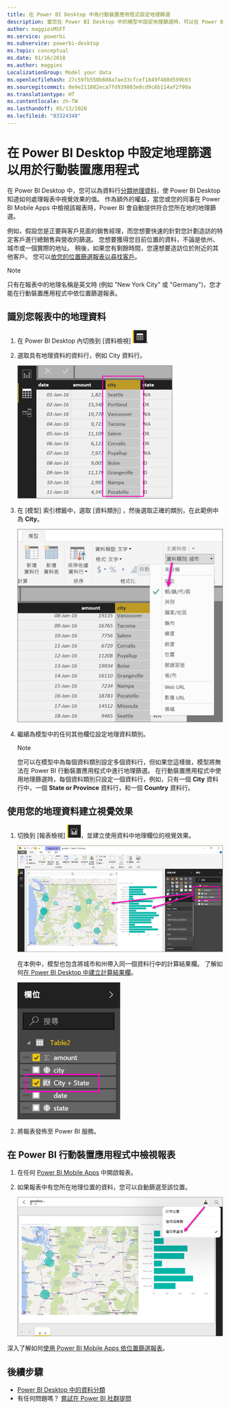 ```yaml
---
title: 在 Power BI Desktop 中為行動裝置應用程式設定地理篩選
description: 當您在 Power BI Desktop 中的模型中設定地理篩選時，可以在 Power BI Mobile Apps 中為您的位置自動篩選資料。
author: maggiesMSFT
ms.service: powerbi
ms.subservice: powerbi-desktop
ms.topic: conceptual
ms.date: 01/16/2018
ms.author: maggies
LocalizationGroup: Model your data
ms.openlocfilehash: 27c59fb550b608a7ae33cfcef1849f480d599b93
ms.sourcegitcommit: 0e9e211082eca7fd939803e0cd9c6b114af2f90a
ms.translationtype: HT
ms.contentlocale: zh-TW
ms.lasthandoff: 05/13/2020
ms.locfileid: "83324348"
---
```

# <a name="set-geographic-filters-in-power-bi-desktop-for-use-in-the-mobile-app"></a>在 Power BI Desktop 中設定地理篩選以用於行動裝置應用程式
在 Power BI Desktop 中，您可以為資料行[分類地理資料](desktop-data-categorization.md)，使 Power BI Desktop 知道如何處理報表中視覺效果的值。 作為額外的權益，當您或您的同事在 Power BI Mobile Apps 中檢視該報表時，Power BI 會自動提供符合您所在地的地理篩選。 

例如，假設您是正要與客戶見面的銷售經理，而您想要快速的針對您計劃造訪的特定客戶進行總銷售與營收的篩選。 您想要獲得您目前位置的資料，不論是依州、城市或一個實際的地址。 稍後，如果您有剩餘時間，您還想要造訪位於附近的其他客戶。 您可以[依您的位置篩選報表以尋找客戶](../consumer/mobile/mobile-apps-geographic-filtering.md)。

> [!NOTE]
> 只有在報表中的地理名稱是英文時 (例如 "New York City" 或 "Germany")，您才能在行動裝置應用程式中依位置篩選報表。
> 
> 

## <a name="identify-geographic-data-in-your-report"></a>識別您報表中的地理資料
1. 在 Power BI Desktop 內切換到 [資料檢視] ![資料檢視圖示](media/desktop-mobile-geofiltering/pbi_desktop_data_icon.png).
2. 選取具有地理資料的資料行，例如 City 資料行。
   
    ![City 資料行](media/desktop-mobile-geofiltering/power-bi-desktop-geo-column.png)
3. 在 [模型]  索引標籤中，選取 [資料類別]  ，然後選取正確的類別，在此範例中為 **City**。
   
    ![資料類別方塊](media/desktop-mobile-geofiltering/power-bi-desktop-geo-category.png)
4. 繼續為模型中的任何其他欄位設定地理資料類別。 
   
   > [!NOTE]
   > 您可以在模型中為每個資料類別設定多個資料行，但如果您這樣做，模型將無法在 Power BI 行動裝置應用程式中進行地理篩選。 在行動裝置應用程式中使用地理篩選時，每個資料類別只設定一個資料行，例如，只有一個 **City** 資料行中，一個 **State or Province** 資料行，和一個 **Country** 資料行。 
   > 
   > 

## <a name="create-visuals-with-your-geographic-data"></a>使用您的地理資料建立視覺效果
1. 切換到 [報表檢視] ![報表檢視圖示](media/desktop-mobile-geofiltering/power-bi-desktop-report-icon.png)，並建立使用資料中地理欄位的視覺效果。 
   
    ![包含地圖的報表](media/desktop-mobile-geofiltering/power-bi-desktop-geo-report.png)
   
    在本例中，模型也包含將城市和州帶入同一個資料行中的計算結果欄。 了解如何[在 Power BI Desktop 中建立計算結果欄](desktop-calculated-columns.md)。
   
    ![City + State 欄位](media/desktop-mobile-geofiltering/power-bi-desktop-city-state-column.png)
2. 將報表發佈至 Power BI 服務。

## <a name="view-the-report-in-power-bi-mobile-app"></a>在 Power BI 行動裝置應用程式中檢視報表
1. 在任何 [Power BI Mobile Apps](../consumer/mobile/mobile-apps-for-mobile-devices.md) 中開啟報表。
2. 如果報表中有您所在地理位置的資料，您可以自動篩選至該位置。
   
    ![行動裝置應用程式中的地區篩選](media/desktop-mobile-geofiltering/power-bi-mobile-geo-map-set-filter.png)

深入了解如何[使用 Power BI Mobile Apps 依位置篩選報表](../consumer/mobile/mobile-apps-geographic-filtering.md)。

## <a name="next-steps"></a>後續步驟
* [Power BI Desktop 中的資料分類](desktop-data-categorization.md)  
* 有任何問題嗎？ [嘗試在 Power BI 社群提問](https://community.powerbi.com/)
